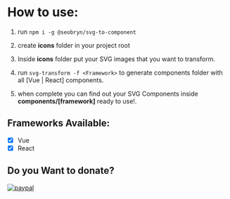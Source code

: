 # How to use:

1. run  ```npm i -g @seobryn/svg-to-component```

2. create __icons__ folder in your project root

3. Inside __icons__ folder put your SVG images that you want to transform.

4. run  ```svg-transform -f <Framework>``` to generate components folder with all [Vue | React] components.

5. when complete you can find out your SVG Components inside __components/[framework]__ ready to use!.

## Frameworks Available:

- [X] Vue
- [X] React

## Do you Want to donate? 

[![paypal](https://www.paypalobjects.com/en_US/i/btn/btn_donateCC_LG.gif)](https://paypal.me/jjoyab)
